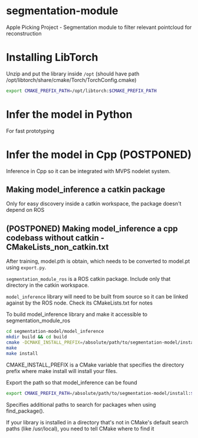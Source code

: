 # segmentation-module
Apple Picking Project - Segmentation module to filter relevant pointcloud for reconstruction

# Installing LibTorch
Unzip and put the library inside `/opt` (should have path /opt/libtorch/share/cmake/Torch/TorchConfig.cmake)
```bash
export CMAKE_PREFIX_PATH=/opt/libtorch:$CMAKE_PREFIX_PATH
```
 

# Infer the model in Python
For fast prototyping



# Infer the model in Cpp (POSTPONED)
Inference in Cpp so it can be integrated with MVPS nodelet system.
## Making model_inference a catkin package
Only for easy discovery inside a catkin workspace, the package doesn't depend on ROS




## (POSTPONED) Making model_inference a cpp codebass without catkin - CMakeLists_non_catkin.txt
After training, model.pth is obtain, which needs to be converted to model.pt using `export.py`.

`segmentation_module_ros` is a ROS catkin package. Include only that directory in the catkin workspace. 

`model_inference` library will need to be built from source so it can be linked against by the ROS node. 
Check its CMakeLists.txt for notes

To build model_inference library and make it accessible to segmentation_module_ros 
```bash
cd segmentation-model/model_inference
mkdir build && cd build
cmake -DCMAKE_INSTALL_PREFIX=/absolute/path/to/segmentation-model/install ..
make
make install
```
CMAKE_INSTALL_PREFIX is a CMake variable that specifies the directory prefix where make install will install your files.

Export the path so that model_inference can be found
```bash
export CMAKE_PREFIX_PATH=/absolute/path/to/segmentation-model/install:$CMAKE_PREFIX_PATH
```
Specifies additional paths to search for packages when using find_package().

If your library is installed in a directory that's not in CMake's default search paths (like /usr/local), you need to tell CMake where to find it

 